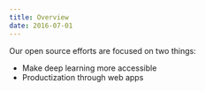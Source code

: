 ```yaml
---
title: Overview
date: 2016-07-01
---
```


Our open source efforts are focused on two things:

* Make deep learning more accessible
* Productization through web apps



